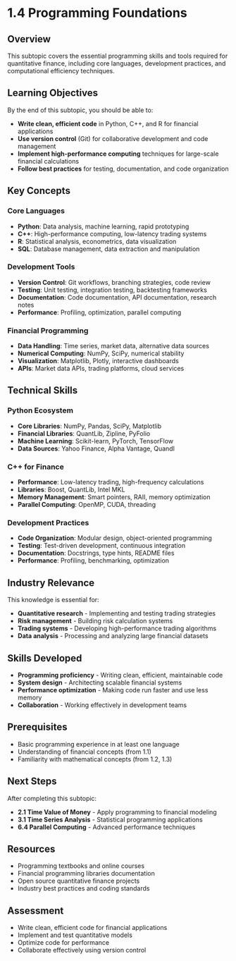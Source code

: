 # 1.4 Programming Foundations

## Overview

This subtopic covers the essential programming skills and tools required for quantitative finance, including core languages, development practices, and computational efficiency techniques.

## Learning Objectives

By the end of this subtopic, you should be able to:

- **Write clean, efficient code** in Python, C++, and R for financial applications
- **Use version control** (Git) for collaborative development and code management
- **Implement high-performance computing** techniques for large-scale financial calculations
- **Follow best practices** for testing, documentation, and code organization

## Key Concepts

### Core Languages
- **Python**: Data analysis, machine learning, rapid prototyping
- **C++**: High-performance computing, low-latency trading systems
- **R**: Statistical analysis, econometrics, data visualization
- **SQL**: Database management, data extraction and manipulation

### Development Tools
- **Version Control**: Git workflows, branching strategies, code review
- **Testing**: Unit testing, integration testing, backtesting frameworks
- **Documentation**: Code documentation, API documentation, research notes
- **Performance**: Profiling, optimization, parallel computing

### Financial Programming
- **Data Handling**: Time series, market data, alternative data sources
- **Numerical Computing**: NumPy, SciPy, numerical stability
- **Visualization**: Matplotlib, Plotly, interactive dashboards
- **APIs**: Market data APIs, trading platforms, cloud services

## Technical Skills

### Python Ecosystem
- **Core Libraries**: NumPy, Pandas, SciPy, Matplotlib
- **Financial Libraries**: QuantLib, Zipline, PyFolio
- **Machine Learning**: Scikit-learn, PyTorch, TensorFlow
- **Data Sources**: Yahoo Finance, Alpha Vantage, Quandl

### C++ for Finance
- **Performance**: Low-latency trading, high-frequency calculations
- **Libraries**: Boost, QuantLib, Intel MKL
- **Memory Management**: Smart pointers, RAII, memory optimization
- **Parallel Computing**: OpenMP, CUDA, threading

### Development Practices
- **Code Organization**: Modular design, object-oriented programming
- **Testing**: Test-driven development, continuous integration
- **Documentation**: Docstrings, type hints, README files
- **Performance**: Profiling, benchmarking, optimization

## Industry Relevance

This knowledge is essential for:
- **Quantitative research** - Implementing and testing trading strategies
- **Risk management** - Building risk calculation systems
- **Trading systems** - Developing high-performance trading algorithms
- **Data analysis** - Processing and analyzing large financial datasets

## Skills Developed

- **Programming proficiency** - Writing clean, efficient, maintainable code
- **System design** - Architecting scalable financial systems
- **Performance optimization** - Making code run faster and use less memory
- **Collaboration** - Working effectively in development teams

## Prerequisites

- Basic programming experience in at least one language
- Understanding of financial concepts (from 1.1)
- Familiarity with mathematical concepts (from 1.2, 1.3)

## Next Steps

After completing this subtopic:
- **2.1 Time Value of Money** - Apply programming to financial modeling
- **3.1 Time Series Analysis** - Statistical programming applications
- **6.4 Parallel Computing** - Advanced performance techniques

## Resources

- Programming textbooks and online courses
- Financial programming libraries documentation
- Open source quantitative finance projects
- Industry best practices and coding standards

## Assessment

- Write clean, efficient code for financial applications
- Implement and test quantitative models
- Optimize code for performance
- Collaborate effectively using version control
